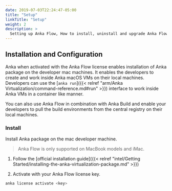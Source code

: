 ```yaml
---
date: 2019-07-03T22:24:47-05:00
title: "Setup"
linkTitle: "Setup"
weight: 2
description: >
  Setting up Anka Flow, How to install, uninstall and upgrade Anka Flow.
---
```

## Installation and Configuration

Anka when activated with the Anka Flow license enables installation of Anka package on the developer mac machines. It enables the developers to create and work inside Anka macOS VMs on their local machines. Developers can use the [`anka run`]({{< relref "arm/Anka Virtualization/command-reference.md#run" >}}) interface to work inside Anka VMs in a container like manner.  

You can also use Anka Flow in combination with Anka Build and enable your developers to pull the build environments from the central registry on their local machines.

### Install

Install Anka package on the mac developer machine. 

> Anka Flow is only supported on MacBook models and iMac.  

1. Follow the [official installation guide]({{< relref "intel/Getting Started/installing-the-anka-virtualization-package.md" >}})

2. Activate with your Anka Flow license key.  
  ```bash
  anka license activate <key>
  ```